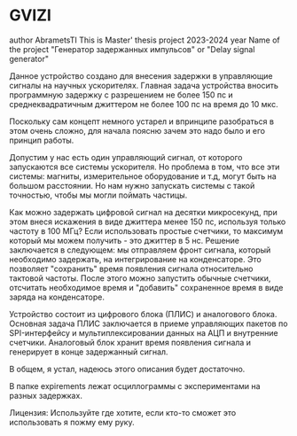 # GVIZI
author AbrametsTI
This is Master' thesis project
2023-2024 year
Name of the project "Генератор задержанных импульсов" or "Delay signal generator"

Данное устройство создано для внесения задержки в управляющие сигналы на научных ускорителях.
Главная задача устройства вносить программную задержку с разрешением не более 150 пс и среднеквадратичным джиттером не более 100 пс на время до 10 мкс.

Поскольку сам концепт немного устарел и впринципе разобраться в этом очень сложно, для начала поясню зачем это надо было и его принцип работы.

Допустим у нас есть один управляющий сигнал, от которого запускаются все системы ускорителя. 
Но проблема в том, что все эти системы: магниты, измерительное оборудование и т.д, могут быть на большом расстоянии. 
Но нам нужно запускать системы с такой точностью, чтобы мы могли поймать частицы.

Как можно задержать цифровой сигнал на десятки микросекунд, при этом внеся искажения в виде джиттера менее 150 пс, используя только частоту в 100 МГц?
Если использовать простые счетчики, то максимум который мы можем получить - это джиттер в 5 нс.
Решение заключается в следующем: мы отправляем фронт сигнала, который необходимо задержать, на интегрирование на конденсаторе. 
Это позволяет "сохранить" время появления сигнала относительно тактовой частоты. После этого можно запустить обычные счетчики, 
отсчитать необходимое время и "добавить" сохраненное время в виде заряда на конденсаторе.

Устройство состоит из цифрового блока (ПЛИС) и аналогового блока. 
Основная задача ПЛИС заключается в приеме управляющих пакетов по SPI-интерфейсу и мультиплексировании данных на АЦП и внутренние счетчики.
Аналоговый блок хранит время появления сигнала и генерирует в конце задержанный сигнал. 

В общем, я устал, надеюсь этого описания будет достаточно.

В папке expirements лежат осциллограммы с экспериментами на разных задержках.

Лицензия: Используйте где хотите, если кто-то сможет это использовать я пожму ему руку.


